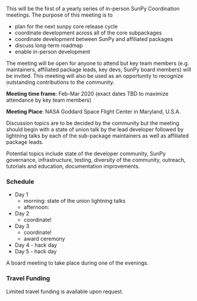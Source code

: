 
This will be the first of a yearly series of in-person SunPy Coordination meetings. The purpose of this meeting is to 
* plan for the next sunpy core release cycle
* coordinate development across all of the core subpackages
* coordinate development between SunPy and affiliated packages
* discuss long-term roadmap
* enable in-person development

The meeting will be open for anyone to attend but key team members (e.g. maintainers, affiliated package leads, key devs, SunPy board members) will be invited. This meeting will also be used as an opportunity to recognize outstanding contributions to the community.

**Meeting time frame**: Feb-Mar 2020 (exact dates TBD to maximize attendance by key team members)

**Meeting Place**: NASA Goddard Space Flight Center in Maryland, U.S.A.

Discussion topics are to be decided by the community but the meeting should begin with a state of union talk by the lead developer followed by lightning talks by each of the sub-package maintainers as well as affiliated package leads.

Potential topics include state of the developer community, SunPy governance, infrastructure, testing, diversity of the community, outreach, tutorials and education, documentation improvements.

### Schedule
* Day 1
  * morning: state of the union lightning talks
  * afternoon: 
* Day 2
  * coordinate!
* Day 3
  * coordinate!
  * award ceremony
* Day 4 - hack day
* Day 5 - hack day

A board meeting to take place during one of the evenings.

### Travel Funding
Limited travel funding is available upon request.

